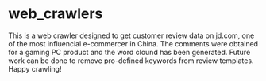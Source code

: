 # web_crawlers
This is a web crawler designed to get customer review data on jd.com, one of the most influencial e-commercer in China.
The comments were obtained for a gaming PC product and the word clound has been generated.
Future work can be done to remove pro-defined keywords from review templates.
Happy crawling!
